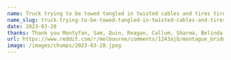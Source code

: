 ```yaml
---
name: Truck trying to be towed tangled in twisted cables and tires tiredly turning
name_slug: truck-trying-to-be-towed-tangled-in-twisted-cables-and-tires-tiredly-turning
date: 2023-03-28
thanks: Thank you Montyfan, Sam, Quin, Reagan, Callum, Sharma, Belinda!
url: https://www.reddit.com/r/melbourne/comments/1243ajb/montague_bridge/
image: /images/chumps/2023-03-28.jpeg
---
```

